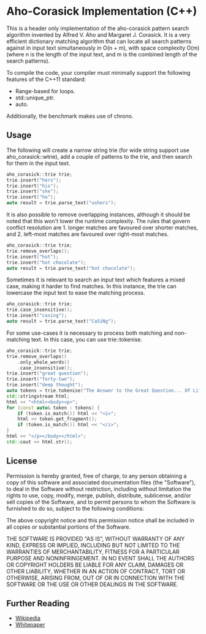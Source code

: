 # Aho-Corasick Implementation (C++)

This is a header only implementation of the aho-corasick pattern search algorithm invented by Alfred V. Aho and Margaret J. Corasick. It is a very efficient dictionary matching algorithm that can locate all search patterns against in input text simultaneously in O(n + m), with space complexity O(m) (where n is the length of the input text, and m is the combined length of the search patterns).

To compile the code, your compiler must minimally support the following features of the C++11 standard:
- Range-based for loops.
- std::unique_ptr.
- auto.

Additionally, the benchmark makes use of chrono.

## Usage

The following will create a narrow string trie (for wide string support use aho_corasick::wtrie), add a couple of patterns to the trie, and then search for them in the input text.

```cpp
aho_corasick::trie trie;
trie.insert("hers");
trie.insert("his");
trie.insert("she");
trie.insert("he");
auto result = trie.parse_text("ushers");
```

It is also possible to remove overlapping instances, although it should be noted that this won't lower the runtime complexity. The rules that govern conflict resolution are 1. longer matches are favoured over shorter matches, and 2. left-most matches are favoured over right-most matches.

```cpp
aho_corasick::trie trie;
trie.remove_overlaps();
trie.insert("hot");
trie.insert("hot chocolate");
auto result = trie.parse_text("hot chocolate");
```

Sometimes it is relevant to search an input text which features a mixed case, making it harder to find matches. In this instance, the trie can lowercase the input text to ease the matching process.

```cpp
aho_corasick::trie trie;
trie.case_insensitive();
trie.insert("casing");
auto result = trie.parse_text("CaSiNg");
```

For some use-cases it is necessary to process both matching and non-matching text. In this case, you can use trie::tokenise.

```cpp
aho_corasick::trie trie;
trie.remove_overlaps()
    .only_whole_words()
    .case_insensitive();
trie.insert("great question");
trie.insert("forty-two");
trie.insert("deep thought");
auto tokens = trie.tokenise("The Answer to the Great Question... Of Life, the Universe and Everything... Is... Forty-two, said Deep Thought, with infinite majesty and calm.");
std::stringstream html;
html << "<html><body><p>";
for (const auto& token : tokens) {
	if (token.is_match()) html << "<i>";
	html << token.get_fragment();
	if (token.is_match()) html << "</i>";
}
html << "</p></body></html>";
std::cout << html.str();
```

## License

Permission is hereby granted, free of charge, to any person obtaining a copy
of this software and associated documentation files (the "Software"), to deal
in the Software without restriction, including without limitation the rights
to use, copy, modify, merge, publish, distribute, sublicense, and/or sell
copies of the Software, and to permit persons to whom the Software is
furnished to do so, subject to the following conditions:

The above copyright notice and this permission notice shall be included in all
copies or substantial portions of the Software.

THE SOFTWARE IS PROVIDED "AS IS", WITHOUT WARRANTY OF ANY KIND, EXPRESS OR
IMPLIED, INCLUDING BUT NOT LIMITED TO THE WARRANTIES OF MERCHANTABILITY,
FITNESS FOR A PARTICULAR PURPOSE AND NONINFRINGEMENT. IN NO EVENT SHALL THE
AUTHORS OR COPYRIGHT HOLDERS BE LIABLE FOR ANY CLAIM, DAMAGES OR OTHER
LIABILITY, WHETHER IN AN ACTION OF CONTRACT, TORT OR OTHERWISE, ARISING FROM,
OUT OF OR IN CONNECTION WITH THE SOFTWARE OR THE USE OR OTHER DEALINGS IN THE
SOFTWARE.

## Further Reading

- [Wikipedia](https://en.wikipedia.org/wiki/Aho%E2%80%93Corasick_string_matching_algorithm)
- [Whitepaper](ftp://163.13.200.222/assistant/bearhero/prog/%A8%E4%A5%A6/ac_bm.pdf)